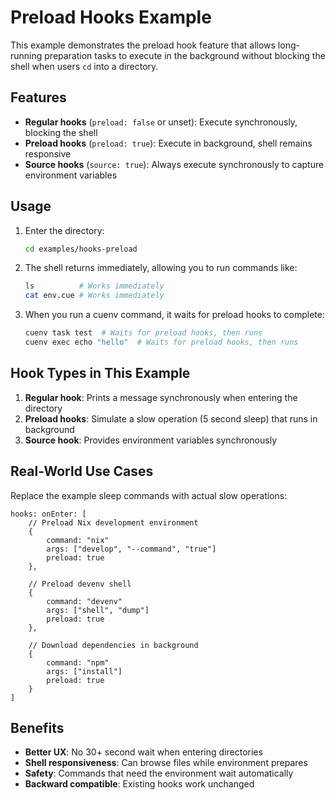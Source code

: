 # Preload Hooks Example

This example demonstrates the preload hook feature that allows long-running preparation tasks to execute in the background without blocking the shell when users `cd` into a directory.

## Features

- **Regular hooks** (`preload: false` or unset): Execute synchronously, blocking the shell
- **Preload hooks** (`preload: true`): Execute in background, shell remains responsive
- **Source hooks** (`source: true`): Always execute synchronously to capture environment variables

## Usage

1. Enter the directory:

   ```bash
   cd examples/hooks-preload
   ```

2. The shell returns immediately, allowing you to run commands like:

   ```bash
   ls          # Works immediately
   cat env.cue # Works immediately
   ```

3. When you run a cuenv command, it waits for preload hooks to complete:
   ```bash
   cuenv task test  # Waits for preload hooks, then runs
   cuenv exec echo "hello"  # Waits for preload hooks, then runs
   ```

## Hook Types in This Example

1. **Regular hook**: Prints a message synchronously when entering the directory
2. **Preload hooks**: Simulate a slow operation (5 second sleep) that runs in background
3. **Source hook**: Provides environment variables synchronously

## Real-World Use Cases

Replace the example sleep commands with actual slow operations:

```cue
hooks: onEnter: [
    // Preload Nix development environment
    {
        command: "nix"
        args: ["develop", "--command", "true"]
        preload: true
    },

    // Preload devenv shell
    {
        command: "devenv"
        args: ["shell", "dump"]
        preload: true
    },

    // Download dependencies in background
    {
        command: "npm"
        args: ["install"]
        preload: true
    }
]
```

## Benefits

- **Better UX**: No 30+ second wait when entering directories
- **Shell responsiveness**: Can browse files while environment prepares
- **Safety**: Commands that need the environment wait automatically
- **Backward compatible**: Existing hooks work unchanged
